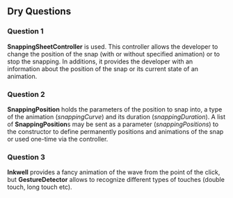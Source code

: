 ## Dry Questions

### Question 1

**SnappingSheetController** is used. This controller allows the developer to change the position of the snap (with or without specified animation) or to stop the snapping. In additions, it provides the developer with an information about the position of the snap or its current state of an animation.

### Question 2

**SnappingPosition** holds the parameters of the position to snap into, a type of the animation (*snappingCurve*) and its duration (*snappingDuration*). A list of **SnappingPosition**s may be sent as a parameter (*snappingPositions*) to the constructor to define permanently positions and animations of the snap or used one-time via the controller.

### Question 3

**Inkwell** provides a fancy animation of the wave from the point of the click, but **GestureDetector** allows to recognize different types of touches (double touch, long touch etc).